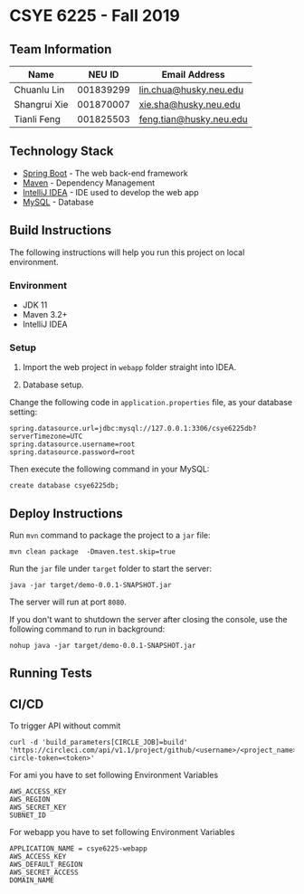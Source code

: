 # CSYE 6225 - Fall 2019

## Team Information

| Name | NEU ID | Email Address |
| --- | --- | --- |
|Chuanlu Lin|001839299|lin.chua@husky.neu.edu|
|Shangrui Xie|001870007|xie.sha@husky.neu.edu|
|Tianli Feng|001825503|feng.tian@husky.neu.edu|

## Technology Stack

- [Spring Boot](https://projects.spring.io/spring-boot/) - The web back-end framework
- [Maven](https://maven.apache.org/) - Dependency Management
- [IntelliJ IDEA](https://www.jetbrains.com/idea/) - IDE used to develop the web app
- [MySQL](https://mysql.com/) - Database

## Build Instructions

The following instructions will help you run this project on local environment.

### Environment

 - JDK 11
 - Maven 3.2+
 - IntelliJ IDEA
 
### Setup

1. Import the web project in `webapp` folder straight into IDEA.

2. Database setup.

Change the following code in `application.properties` file, as your database setting:
```
spring.datasource.url=jdbc:mysql://127.0.0.1:3306/csye6225db?serverTimezone=UTC
spring.datasource.username=root
spring.datasource.password=root
```
Then execute the following command in your MySQL:
```
create database csye6225db;
```

## Deploy Instructions

Run `mvn` command to package the project to a `jar` file:
```
mvn clean package  -Dmaven.test.skip=true
```
Run the `jar` file under `target` folder to start the server:
```
java -jar target/demo-0.0.1-SNAPSHOT.jar
```
The server will run at port `8080`.

If you don't want to shutdown the server after closing the console, use the following command to run in background:
```
nohup java -jar target/demo-0.0.1-SNAPSHOT.jar
```

## Running Tests


## CI/CD
To trigger API without commit
```
curl -d 'build_parameters[CIRCLE_JOB]=build' 'https://circleci.com/api/v1.1/project/github/<username>/<project_name>/tree/<branch>?circle-token=<token>'
```

For ami you have to set following Environment Variables
```
AWS_ACCESS_KEY
AWS_REGION
AWS_SECRET_KEY
SUBNET_ID
```

For webapp you have to set following Environment Variables
```
APPLICATION_NAME = csye6225-webapp
AWS_ACCESS_KEY
AWS_DEFAULT_REGION
AWS_SECRET_ACCESS
DOMAIN_NAME
```

